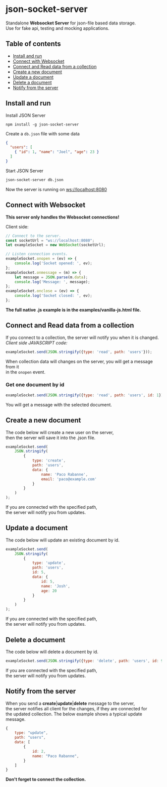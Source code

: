 # json-socket-server
Standalone __Websocket Server__ for json-file based data storage.  
Use for fake api, testing and mocking applications.

## Table of contents
- [Install and run](#install-and-run)
- [Connect with Websocket](#connect-with-websocket)
- [Connect and Read data from a collection](#connect-and-read-data-from-a-collection)
- [Create a new document](#create-a-new-document)
- [Update a document](#update-a-document)
- [Delete a document](#delete-a-document)
- [Notify from the server](#notify-from-the-server)

## Install and run
Install JSON Server

```
npm install -g json-socket-server
```

Create a `db.json` file with some data

```json
{
  "users": [
    { "id": 1, "name": "Joel", "age": 23 }
  ]
}
```

Start JSON Server

```bash
json-socket-server db.json
```

Now the server is running on [ws://localhost:8080](ws://localhost:8080)

## Connect with Websocket
__This server only handles the Websocket connections!__  

Client side: 
```javascript
// Connect to the server.
const socketUrl = "ws://localhost:8080";
let exampleSocket = new WebSocket(socketUrl);

// Listen connection events.
exampleSocket.onopen = (ev) => {
    console.log('Socket opened: ', ev);
};
exampleSocket.onmessage = (m) => {
    let message = JSON.parse(m.data);
    console.log('Message: ', message);
};
exampleSocket.onclose = (ev) => {
    console.log('Socket closed: ', ev);
};
```
__The full native .js example is in the examples/vanilla-js.html file.__

## Connect and Read data from a collection
If you connect to a collection, the server will notify you when it is changed.  
_Client side JAVASCRIPT code:_  
```javascript
exampleSocket.send(JSON.stringify({type: 'read', path: 'users'}));
```
When collection data will changes on the server, you will get a message from it  
in the `onopen` event.  
  
### Get one document by id
```javascript
exampleSocket.send(JSON.stringify({type: 'read', path: 'users', id: 1}));
```
You will get a message with the selected document.

## Create a new document
The code below will create a new user on the server,  
then the server will save it into the .json file.  
```javascript
exampleSocket.send(
    JSON.stringify(
        {
            type: 'create', 
            path: 'users', 
            data: {
                name: 'Paco Rabanne',
                email: 'paco@example.com'
            }
        }
    )
);
```
If you are connected with the specified path,  
the server will notify you from updates.

## Update a document
The code below will update an existing document by id.  
```javascript
exampleSocket.send(
    JSON.stringify(
        {
            type: 'update', 
            path: 'users', 
            id: 5, 
            data: {
                id: 5, 
                name: 'Josh', 
                age: 20
            } 
        }
    )
);
```
If you are connected with the specified path,  
the server will notify you from updates.

## Delete a document
The code below will delete a document by id.  
```javascript
exampleSocket.send(JSON.stringify({type: 'delete', path: 'users', id: 9}));
```
If you are connected with the specified path,  
the server will notify you from updates.

## Notify from the server
When you send a __create__|__update__|__delete__ message to the server,  
the server notifies all client for the changes, if they are connected for  
the updated collection. The below example shows a typical update message.  
```javascript
{
    type: "update",
    path: "users",
    data: [
        {
            id: 2,
            name: "Paco Rabanne",
        }
    ]
}
```
__Don't forget to connect the collection.__  









